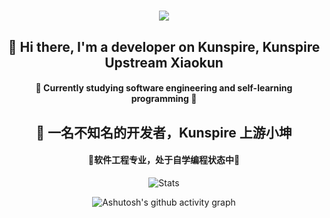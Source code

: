 <body>
    <div>
        <h1 align="center"> 
            <a href="https://sunguoqi.com/"> 
                <img src="https://readme-typing-svg.herokuapp.com/?lines=VGFrZSBhIHNpcCBvZiB3YXRlciBwcmVzc3VyZSBhbmQgd3JpdGUgdGhlIGNvZGU=;!喝口水压压惊，再写代码!&center=true&size=27"> 
            </a>
        </h1>
    </div>
    <div align="center">
    <h2>👋 Hi there, I'm a developer on Kunspire, Kunspire Upstream Xiaokun</h2>
    <h4>🔭 Currently studying software engineering and self-learning programming 🤔</h4>
    <div class="divider"></div> <!-- 分割线 -->
    <h2>👋 一名不知名的开发者，Kunspire 上游小坤 </h2>
    <h4> 🔭软件工程专业，处于自学编程状态中🤔 </h4>
    <p></p>
    <div style="display: flex; justify-content: center; align-items: center; flex-direction: column;">
        <img src="https://github-readme-stats.vercel.app/api?username=KunspireUp&show_icons=true&theme=synthwave" alt="Stats">
    </div>
    <p></p>
    <div style="display: flex; justify-content: center; align-items: center; flex-direction: column;">
        <img src="https://github-readme-activity-graph.vercel.app/graph?username=Ashutosh00710&theme=cottoncandy" alt="Ashutosh's github activity graph">
    </div>
</body>
</html>

